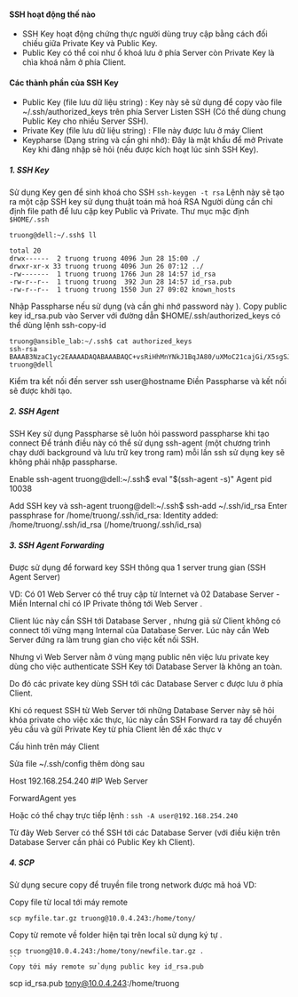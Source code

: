 #### SSH hoạt động thế nào
- SSH Key hoạt động chứng thực người dùng truy cập bằng cách đối chiếu giữa Private Key và Public Key.
- Public Key có thể coi như ổ khoá lưu ở phía Server còn Private Key là chìa khoá nằm ở phía Client.
#### Các thành phần của SSH Key
- Public Key (file lưu dữ liệu string) : Key này sẽ sử dụng để copy vào file ~/.ssh/authorized_keys trên phía Server Listen SSH (Có thể dùng chung Public Key cho nhiều Server SSH).
- Private Key (file lưu dữ liệu string) : FIle này được lưu ở máy Client
- Keypharse (Dạng string và cần ghi nhớ): Đây là mật khẩu để mở Private Key khi đăng nhập sẽ hỏi (nếu được kích hoạt lúc sinh SSH Key).
##### 1. SSH Key
Sử dụng Key gen để sinh khoá cho SSH
``` ssh-keygen -t rsa ``` Lệnh này sẽ tạo ra một cặp SSH key sử dụng thuật toán mã hoá RSA
Người dùng cần chỉ định file path để lưu cặp key Public và Private. Thư mục mặc định ``` $HOME/.ssh ```
```
truong@dell:~/.ssh$ ll

total 20
drwx------  2 truong truong 4096 Jun 28 15:00 ./
drwxr-xr-x 33 truong truong 4096 Jun 26 07:12 ../
-rw-------  1 truong truong 1766 Jun 28 14:57 id_rsa
-rw-r--r--  1 truong truong  392 Jun 28 14:57 id_rsa.pub
-rw-r--r--  1 truong truong 1550 Jun 27 09:02 known_hosts
```
Nhập Passpharse nếu sử dụng (và cần ghi nhớ password này ).
Copy public key id_rsa.pub vào Server với đường dẫn $HOME/.ssh/authorized_keys có thể dùng lệnh ssh-copy-id
```
truong@ansible_lab:~/.ssh$ cat authorized_keys 
ssh-rsa BAAAB3NzaC1yc2EAAAADAQABAAABAQC+vsRiHhMnYNkJ1BqJA80/uXMoC21cajGi/X5sgSJsUG5+hQDWd7mj/tujHXNMHK4WskwoDDO2MH6PEWeJ3HHzAlMr6hnKt645GnfhA9Y4CF5AzHNvVF+Aqrr+gpop7PYWwoOm46BrSuAV6oa5rzKKdXn4qCGgKFbiahHxD2NmG8+EzhBgc9xJQm8XBu5fZvZ8RA3qy1w9FUzKtLTrHJt9rAaWw+S4LrNzzhviTzqV/QrZGIsStx3ixdYXI8p5kHHuaDfj6RaxzzfrZZ/zE2OhV8t/a0HBOKJ7BizfmiWlpo6Wp9IR/CCapshbuu4yOhonkVdTFy6x6acMGjxnsYfj truong@dell
```
Kiểm tra kết nối đến server ssh user@hostname Điền Passpharse và kết nối sẽ được khởi tạo.
##### 2. SSH Agent
SSH Key sử dụng Passpharse sẽ luôn hỏi password passpharse khi tạo connect Để tránh điều này có thể sử dụng ssh-agent (một chương trình chạy dưới background và lưu trữ key trong ram) mỗi lần ssh sử dụng key sẽ không phải nhập passpharse.

Enable ssh-agent
truong@dell:~/.ssh$ eval "$(ssh-agent -s)"
Agent pid 10038

Add SSH key và ssh-agent
truong@dell:~/.ssh$ ssh-add ~/.ssh/id_rsa
Enter passphrase for /home/truong/.ssh/id_rsa: 
Identity added: /home/truong/.ssh/id_rsa (/home/truong/.ssh/id_rsa)
##### 3. SSH Agent Forwarding

Được sử dụng để forward key SSH thông qua 1 server trung gian (SSH Agent Server)

VD: Có 01 Web Server có thể truy cập từ Internet và 02 Database Server - Miền Internal chỉ có IP Private thông tới Web Server .

Client lúc này cần SSH tới Database Server , nhưng giả sử Client không có connect tới vừng mạng Internal của Database Server. Lúc này cần Web Server đứng ra làm trung gian cho việc kết nối SSH.

Nhưng vì Web Server nằm ở vùng mạng public nên việc lưu private key dùng cho việc authenticate SSH Key tới Database Server là không an toàn.

Do đó các private key dùng SSH tới các Database Server c được lưu ở phía Client.

Khi có request SSH từ Web Server tới những Database Server này sẽ hỏi khóa private cho việc xác thực, lúc này cần SSH Forward ra tay để chuyển yêu cầu và gửi Private Key từ phía Client lên để xác thực v

Cấu hình trên máy Client

Sửa file ~/.ssh/config thêm dòng sau

Host 192.168.254.240 #IP Web Server

  ForwardAgent yes
  
Hoặc có thể chạy trực tiếp lệnh : ``` ssh -A user@192.168.254.240 ```

Từ đây Web Server có thể SSH tới các Database Server (với điều kiện trên Database Server cần phải có Public Key kh Client).
##### 4. SCP
Sử dụng secure copy để truyền file trong network được mã hoá VD:

Copy file từ local tới máy remote
```
scp myfile.tar.gz truong@10.0.4.243:/home/tony/
```
Copy từ remote về folder hiện tại trên local sử dụng ký tự .
```
scp truong@10.0.4.243:/home/tony/newfile.tar.gz .
``
Copy tới máy remote sử dụng public key id_rsa.pub
```
scp id_rsa.pub tony@10.0.4.243:/home/truong
```
